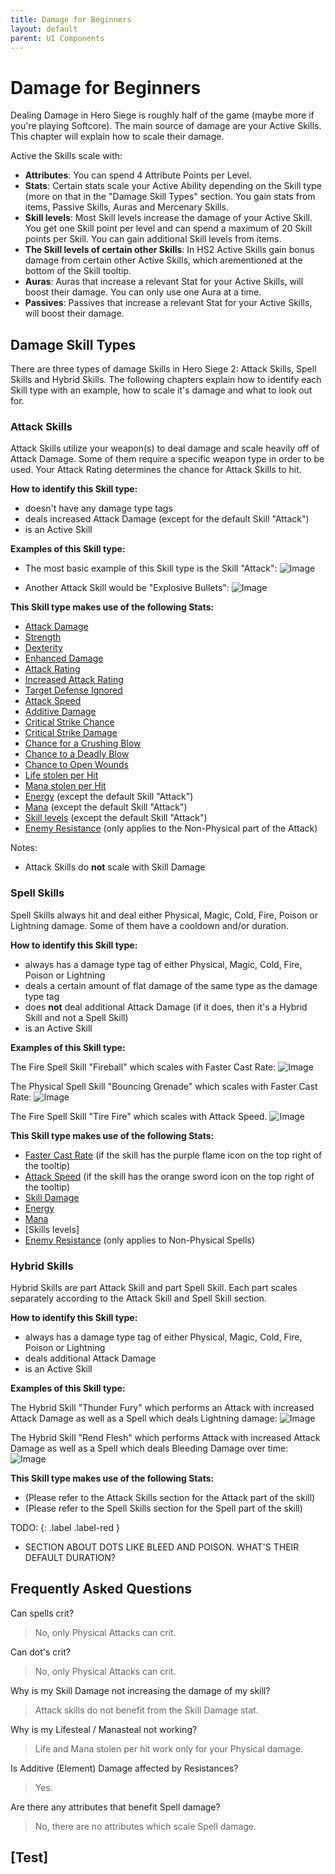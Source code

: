 ```yaml
---
title: Damage for Beginners
layout: default
parent: UI Components
---
```


# Damage for Beginners
Dealing Damage in Hero Siege is roughly half of the game (maybe more if you're playing Softcore). The main source of damage are your Active Skills. This chapter will explain how to scale their damage.

Active the Skills scale with: 
- **Attributes**: You can spend 4 Attribute Points per Level.
- **Stats**: Certain stats scale your Active Ability depending on the Skill type (more on that in the "Damage Skill Types" section. You gain stats from items, Passive Skills, Auras and Mercenary Skills.
- **Skill levels**: Most Skill levels increase the damage of your Active Skill. You get one Skill point per level and can spend a maximum of 20 Skill points per Skill. You can gain additional Skill levels from items.
- **The Skill levels of certain other Skills**: In HS2 Active Skills gain bonus damage from certain other Active Skills, which arementioned at the bottom of the Skill tooltip.
- **Auras**: Auras that increase a relevant Stat for your Active Skills, will boost their damage. You can only use one Aura at a time.
- **Passives**: Passives that increase a relevant Stat for your Active Skills, will boost their damage.

## Damage Skill Types
There are three types of damage Skills in Hero Siege 2: Attack Skills, Spell Skills and Hybrid Skills. The following chapters explain how to identify each Skill type with an example, how to scale it's damage and what to look out for.

### Attack Skills
Attack Skills utilize your weapon(s) to deal damage and scale heavily off of Attack Damage. Some of them require a specific weapon type in order to be used. Your Attack Rating determines the chance for Attack Skills to hit.

**How to identify this Skill type:**

- doesn't have any damage type tags
- deals increased Attack Damage (except for the default Skill "Attack")
- is an Active Skill

**Examples of this Skill type:**

- The most basic example of this Skill type is the Skill "Attack":
![Image](../assets/images/attack.png "(default) Attack")

- Another Attack Skill would be "Explosive Bullets":
![Image](../assets/images/explosive_bullets.png "Explosive Bullets (Pirate)")


**This Skill type makes use of the following Stats:**

- [Attack Damage]
- [Strength]
- [Dexterity]
- [Enhanced Damage]
- [Attack Rating]
- [Increased Attack Rating]
- [Target Defense Ignored]
- [Attack Speed]
- [Additive Damage]
- [Critical Strike Chance]
- [Critical Strike Damage]
- [Chance for a Crushing Blow]
- [Chance to a Deadly Blow]
- [Chance to Open Wounds]
- [Life stolen per Hit]
- [Mana stolen per Hit]
- [Energy] (except the default Skill "Attack")
- [Mana] (except the default Skill "Attack")
- [Skill levels] (except the default Skill "Attack")
- [Enemy Resistance] (only applies to the Non-Physical part of the Attack)


Notes: 
- Attack Skills do **not** scale with Skill Damage

### Spell Skills
Spell Skills always hit and deal either Physical, Magic, Cold, Fire, Poison or Lightning damage. Some of them have a cooldown and/or duration.

**How to identify this Skill type:**

- always has a damage type tag of either Physical, Magic, Cold, Fire, Poison or Lightning
- deals a certain amount of flat damage of the same type as the damage type tag
- does **not** deal additional Attack Damage (if it does, then it's a Hybrid Skill and not a Spell Skill)
- is an Active Skill

**Examples of this Skill type:**

The Fire Spell Skill "Fireball" which scales with Faster Cast Rate:
![Image](../assets/images/fireball.png "Fireball (Pyromancer)")

The Physical Spell Skill "Bouncing Grenade" which scales with Faster Cast Rate:
![Image](../assets/images/bouncing_grenade.png "Bouncing Grenade (Marauder)")

The Fire Spell Skill "Tire Fire" which scales with Attack Speed.
![Image](../assets/images/tire_fire.png "Tire Fire (Redneck)")


**This Skill type makes use of the following Stats:**

- [Faster Cast Rate] (if the skill has the purple flame icon on the top right of the tooltip)
- [Attack Speed] (if the skill has the orange sword icon on the top right of the tooltip)
- [Skill Damage]
- [Energy]
- [Mana]
- [Skills levels] 
- [Enemy Resistance] (only applies to Non-Physical Spells)


### Hybrid Skills
Hybrid Skills are part Attack Skill and part Spell Skill. Each part scales separately according to the Attack Skill and Spell Skill section. 

**How to identify this Skill type:**

- always has a damage type tag of either Physical, Magic, Cold, Fire, Poison or Lightning
- deals additional Attack Damage
- is an Active Skill

**Examples of this Skill type:**

The Hybrid Skill "Thunder Fury" which performs an Attack with increased Attack Damage as well as a Spell which deals Lightning damage:
![Image](../assets/images/thunder_fury.png "Thunder Fury (Amazon)")

The Hybrid Skill "Rend Flesh" which performs Attack with increased Attack Damage as well as a Spell which deals Bleeding Damage over time:
![Image](../assets/images/rend_flesh.png "Rend Flesh (Marauder)")

**This Skill type makes use of the following Stats:**

- (Please refer to the Attack Skills section for the Attack part of the skill)
- (Please refer to the Spell Skills section for the Spell part of the skill)

TODO: 
{: .label .label-red }
- SECTION ABOUT DOTS LIKE BLEED AND POISON. WHAT'S THEIR DEFAULT DURATION?

## Frequently Asked Questions
Can spells crit? 
> No, only Physical Attacks can crit.

Can dot's crit? 
> No, only Physical Attacks can crit.

Why is my Skill Damage not increasing the damage of my skill?
> Attack skills do not benefit from the Skill Damage stat.

Why is my Lifesteal / Manasteal not working?
> Life and Mana stolen per hit work only for your Physical damage.

Is Additive (Element) Damage affected by Resistances?
> Yes.

Are there any attributes that benefit Spell damage?
> No, there are no attributes which scale Spell damage.

[Test]
----

[Attack Damage]: ../mechanics/stats.md#attack-damage
[Strength]: ../mechanics/stats.md#attributes
[Dexterity]: ../mechanics/stats.md#attributes
[Enhanced Damage]: ../mechanics/stats.md#enhanced-damage
[Attack Rating]: ../mechanics/stats.md#attack-rating
[Increased Attack Rating]: ../mechanics/stats.md#increased-attack-rating
[Target Defense Ignored]: ../mechanics/stats.md#target-defense-ignored
[Attack Speed]: ../mechanics/stats.md#attack-speed
[Additive Damage]: ../mechanics/stats.md#additive-damage
[Critical Strike Chance]: ../mechanics/stats.md#critical-strike-chance
[Critical Strike Damage]: ../mechanics/stats.md#critical-strike-damage
[Chance for a Crushing Blow]: ../mechanics/stats.md#chance-for-a-crushing-blow
[Chance to a Deadly Blow]: ../mechanics/stats.md#chance-for-a-deadly-blow
[Chance to Open Wounds]: ../mechanics/stats.md#chance-to-open-wounds
[Life stolen per Hit]: ../mechanics/stats.md#life-stolen-per-hit
[Mana stolen per Hit]: ../mechanics/stats.md#mana-stolen-per-hit
[Energy]: ../mechanics/stats.md#attributes
[Mana]: ../mechanics/stats.md#mana
[Skill levels]: ../mechanics/stats.md#all-skills
[Enemy Resistance]: ../mechanics/stats.md#enemy-resistance
[Faster Cast Rate]: ../mechanics/stats.md#faster-cast-rate 
[Skill Damage]: ../mechanics/stats.md#skill-damage